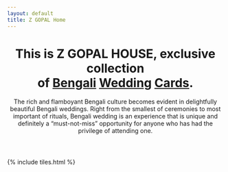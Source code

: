 ```yaml
---
layout: default
title: Z GOPAL Home
---
```


<header>
<h1>
  This is Z GOPAL HOUSE, exclusive collection <br/>
  of <a href="http://suvozit.com">Bengali</a> <a href="http://suvozit.com">Wedding</a> <a href="http://suvozit.com">Cards</a>.</h1>
<p>The rich and flamboyant Bengali culture becomes evident in delightfully beautiful Bengali weddings. Right from the smallest of ceremonies to most important of rituals, Bengali wedding is an experience that is unique and definitely a “must-not-miss” opportunity for anyone who has had the privilege of attending one.</p>
</header>

{% include tiles.html %}
